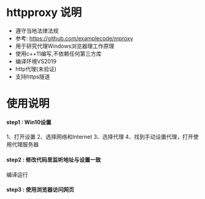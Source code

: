 # httpproxy 说明

* 遵守当地法律法规
* 参考: https://github.com/examplecode/mproxy
* 用于研究代理Windows浏览器理工作原理
* 使用c++11编写,不依赖任何第三方库
* 编译环境VS2019
* http代理(未验证)
* 支持https隧道


# 使用说明
#### step1 : Win10设置
1、打开设置
2、选择网络和Internet
3、选择代理
4、找到手动设置代理，打开使用代理服务器

#### step2 : 修改代码里监听地址与设置一致
编译运行

#### step3 : 使用浏览器访问网页

